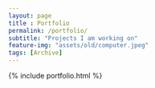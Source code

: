 ```yaml
--- 
layout: page
title : Portfolio 
permalink: /portfolio/
subtitle: "Projects I am working on" 
feature-img: "assets/old/computer.jpeg"
tags: [Archive]
---
```


{% include portfolio.html %}
